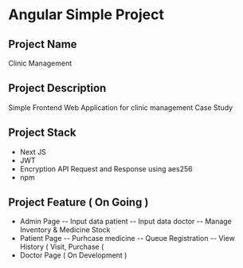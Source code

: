 # Angular Simple Project

## Project Name
Clinic Management

## Project Description
Simple Frontend Web Application for clinic management Case Study

## Project Stack
- Next JS
- JWT
- Encryption API Request and Response using aes256
- npm

## Project Feature ( On Going )
- Admin Page
  -- Input data patient
  -- Input data doctor
  -- Manage Inventory & Medicine Stock
- Patient Page
  -- Purhcase medicine
  -- Queue Registration
  -- View History ( Visit, Purchase (
- Doctor Page ( On Development )

